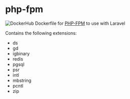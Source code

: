 # php-fpm

![DockerHub](https://img.shields.io/docker/automated/p5ych0/php-fpm.svg) Dockerfile for [PHP-FPM](https://hub.docker.com/r/p5ych0/php-fpm) to use with Laravel

Contains the following extensions:

* ds
* gd
* igbinary
* redis
* pgsql
* psr
* intl
* mbstring
* pcntl
* zip
